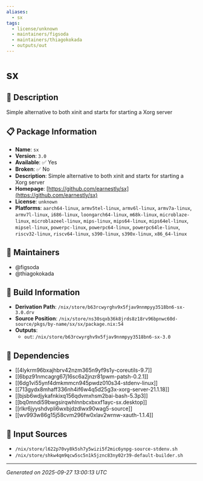 ```yaml
---
aliases:
  - sx
tags:
  - license/unknown
  - maintainers/figsoda
  - maintainers/thiagokokada
  - outputs/out
---
```


# sx

## 📝 Description

Simple alternative to both xinit and startx for starting a Xorg server

## 📋 Package Information

- **Name**: `sx`
- **Version**: `3.0`
- **Available**: ✅ Yes
- **Broken**: ✅ No
- **Description**: Simple alternative to both xinit and startx for starting a Xorg server
- **Homepage**: [https://github.com/earnestly/sx](https://github.com/earnestly/sx)
- **License**: `unknown`
- **Platforms**: `aarch64-linux`, `armv5tel-linux`, `armv6l-linux`, `armv7a-linux`, `armv7l-linux`, `i686-linux`, `loongarch64-linux`, `m68k-linux`, `microblaze-linux`, `microblazeel-linux`, `mips-linux`, `mips64-linux`, `mips64el-linux`, `mipsel-linux`, `powerpc-linux`, `powerpc64-linux`, `powerpc64le-linux`, `riscv32-linux`, `riscv64-linux`, `s390-linux`, `s390x-linux`, `x86_64-linux`
## 👥 Maintainers

- @figsoda
- @thiagokokada


## 🔧 Build Information

- **Derivation Path**: `/nix/store/b63rcwyrghv9x5fjav9nnmpyy3518bn6-sx-3.0.drv`
- **Source Position**: `/nix/store/ns30sqxb36k8jrds8z18rv96bpnwc60d-source/pkgs/by-name/sx/sx/package.nix:54`
- **Outputs**:
  - `out`:  `/nix/store/b63rcwyrghv9x5fjav9nnmpyy3518bn6-sx-3.0`

## 🔗 Dependencies

- [[4lykrm96bxajhbrv42nzm365n9yf9s1y-coreutils-9.7]]
- [[6bpz91nmcagrg67j16sc6a2jnzr81pwm-patsh-0.2.1]]
- [[6dg1vi55ynf4dmkmmcn945pwdz010s34-stdenv-linux]]
- [[713gydx8mhaff336nh4if6w4q5d25g3x-xorg-server-21.1.18]]
- [[bjsb6wdjykafnkixq156qdvmxhsm2bai-bash-5.3p3]]
- [[bq0mndi59bwgsirqwhlnnbcxbxxf1ayc-sx.desktop]]
- [[rlkr6jyyshdvpli6wxbjdzdlwx90wag5-source]]
- [[wv993w86g15j58cvm296fw0xlav2wrnw-xauth-1.1.4]]

## 📁 Input Sources

- `/nix/store/l622p70vy8k5sh7y5wizi5f2mic6ynpg-source-stdenv.sh`
- `/nix/store/shkw4qm9qcw5sc5n1k5jznc83ny02r39-default-builder.sh`

---
*Generated on 2025-09-27 13:00:13 UTC*
